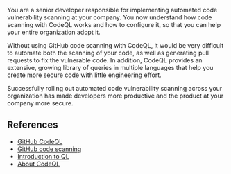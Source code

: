You are a senior developer responsible for implementing automated code vulnerability scanning at your company. You now understand how code scanning with CodeQL works and how to configure it, so that you can help your entire organization adopt it.

Without using GitHub code scanning with CodeQL, it would be very difficult to automate both the scanning of your code, as well as generating pull requests to fix the vulnerable code. In addition, CodeQL provides an extensive, growing library of queries in multiple languages that help you create more secure code with little engineering effort.

Successfully rolling out automated code vulnerability scanning across your organization has made developers more productive and the product at your company more secure.

## References

* [GitHub CodeQL](https://codeql.github.com/)
* [GitHub code scanning](https://docs.github.com/en/code-security/code-scanning)
* [Introduction to QL](https://codeql.github.com/docs/writing-codeql-queries/introduction-to-ql/#introduction-to-ql)
* [About CodeQL](https://codeql.github.com/docs/codeql-overview/about-codeql/#about-codeql)
